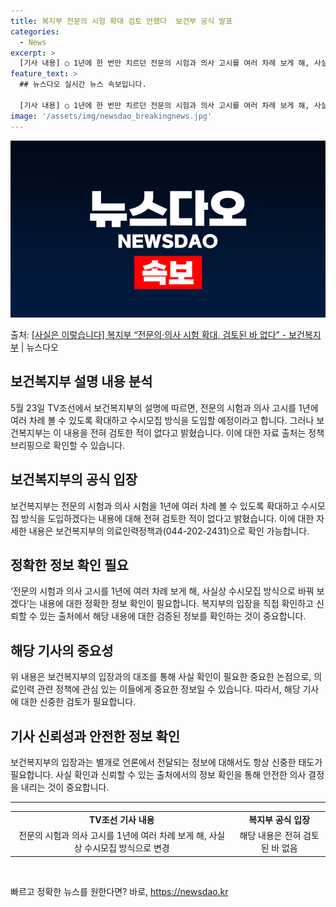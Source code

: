 ```yaml
---
title: 복지부 전문의 시험 확대 검토 안했다  보건부 공식 발표
categories:
  - News
excerpt: >
  [기사 내용] ○ 1년에 한 번만 치르던 전문의 시험과 의사 고시를 여러 차례 보게 해, 사실상 수시모집 방…
feature_text: >
  ## 뉴스다오 실시간 뉴스 속보입니다.

  [기사 내용] ○ 1년에 한 번만 치르던 전문의 시험과 의사 고시를 여러 차례 보게 해, 사실상 수시모집 방…
image: '/assets/img/newsdao_breakingnews.jpg'
---
```


![뉴스다오 속보](/assets/img/newsdao_breakingnews.jpg)

<p>출처: <a href="https://newsdao.kr/3907" rel="dofollow">[사실은 이렇습니다] 복지부 “전문의·의사 시험 확대, 검토된 바 없다” - 보건복지부</a> | 뉴스다오</p>

<h2 data-ke-size="size26">보건복지부 설명 내용 분석</h2>
<p data-ke-size="size16">5월 23일 TV조선에서 보건복지부의 설명에 따르면, 전문의 시험과 의사 고시를 1년에 여러 차례 볼 수 있도록 확대하고 수시모집 방식을 도입할 예정이라고 합니다. 그러나 보건복지부는 이 내용을 전혀 검토한 적이 없다고 밝혔습니다. 이에 대한 자료 출처는 정책브리핑으로 확인할 수 있습니다.</p>

<h2 data-ke-size="size26">보건복지부의 공식 입장</h2>
<p data-ke-size="size16">보건복지부는 전문의 시험과 의사 시험을 1년에 여러 차례 볼 수 있도록 확대하고 수시모집 방식을 도입하겠다는 내용에 대해 전혀 검토한 적이 없다고 밝혔습니다. 이에 대한 자세한 내용은 보건복지부의 의료인력정책과(044-202-2431)으로 확인 가능합니다.</p>

<h2 data-ke-size="size26">정확한 정보 확인 필요</h2>
<p data-ke-size="size16">‘전문의 시험과 의사 고시를 1년에 여러 차례 보게 해, 사실상 수시모집 방식으로 바꿔 보겠다’는 내용에 대한 정확한 정보 확인이 필요합니다. 복지부의 입장을 직접 확인하고 신뢰할 수 있는 출처에서 해당 내용에 대한 검증된 정보를 확인하는 것이 중요합니다.</p>

<h2 data-ke-size="size26">해당 기사의 중요성</h2>
<p data-ke-size="size16">위 내용은 보건복지부의 입장과의 대조를 통해 사실 확인이 필요한 중요한 논점으로, 의료인력 관련 정책에 관심 있는 이들에게 중요한 정보일 수 있습니다. 따라서, 해당 기사에 대한 신중한 검토가 필요합니다.</p>

<h2 data-ke-size="size26">기사 신뢰성과 안전한 정보 확인</h2>
<p data-ke-size="size16">보건복지부의 입장과는 별개로 언론에서 전달되는 정보에 대해서도 항상 신중한 태도가 필요합니다. 사실 확인과 신뢰할 수 있는 출처에서의 정보 확인을 통해 안전한 의사 결정을 내리는 것이 중요합니다.</p>

<hr>
<table>
	<tbody>
		<tr>
			<td style="text-align: center; height: 17px;"><b>TV조선 기사 내용</b></td>
			<td style="text-align: center; height: 17px;"><b>복지부 공식 입장</b></td>
		</tr>
		<tr>
			<td style="text-align: center; height: 17px;">전문의 시험과 의사 고시를 1년에 여러 차례 보게 해, 사실상 수시모집 방식으로 변경</td>
			<td style="text-align: center; height: 17px;">해당 내용은 전혀 검토된 바 없음</td>
		</tr>
	</tbody>
</table>
<p data-ke-size="size16">&nbsp;</p> 

빠르고 정확한 뉴스를 원한다면? 바로, <a href="https://newsdao.kr" rel="dofollow">https://newsdao.kr</a>


